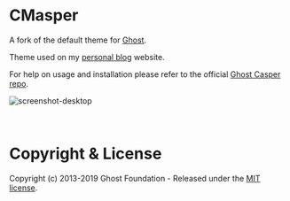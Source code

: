 # CMasper

A fork of the default theme for [Ghost](http://github.com/tryghost/ghost/).

Theme used on my [personal blog](https://chmey.com) website.

For help on usage and installation please refer to the official [Ghost Casper repo](https://github.com/tryghost/Casper).
&nbsp;

![screenshot-desktop](https://user-images.githubusercontent.com/120485/27221326-1e31d326-5280-11e7-866d-82d550a7683b.jpg)

&nbsp;


# Copyright & License

Copyright (c) 2013-2019 Ghost Foundation - Released under the [MIT license](LICENSE).
